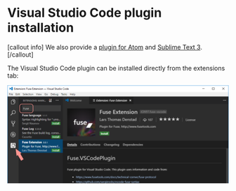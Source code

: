 # Visual Studio Code plugin installation

[callout info]
We also provide a [plugin for Atom](atom-plugin.md) and [Sublime Text 3](sublime-plugin.md).
[/callout]

The Visual Studio Code plugin can be installed directly from the extensions tab:

![vs code installation](../../../media/installation_quickstart/installing_vs_code_plugin.png)
